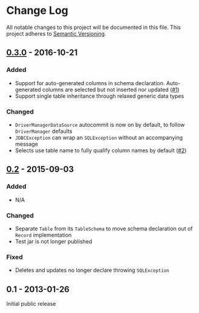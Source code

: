 # Change Log
All notable changes to this project will be documented in this file.
This project adheres to [Semantic Versioning](http://semver.org/).

## [0.3.0] - 2016-10-21

### Added
- Support for auto-generated columns in schema declaration. 
Auto-generated columns are selected but not inserted nor updated ([#1]) 
- Support single table inheritance through relaxed generic data types

### Changed
- `DriverManagerDataSource` autocommit is now on by default, to follow `DriverManager` defaults
- `JDBCException` can wrap an `SQLException` without an accompanying message
- Selects use table name to fully qualify column names by default ([#2])

## [0.2] - 2015-09-03

### Added
- N/A

### Changed
- Separate `Table` from its `TableSchema` to move schema declaration out of `Record` implementation
- Test jar is not longer published 

### Fixed
- Deletes and updates no longer declare throwing `SQLException`

## 0.1 - 2013-01-26

Initial public release


[0.3.0]: https://github.com/testinfected/tape/compare/v0.3.0...v0.2
[0.2]: https://github.com/testinfected/tape/compare/v0.2...v0.1

[#1]: https://github.com/testinfected/tape/issues/1
[#2]: https://github.com/testinfected/tape/issues/2